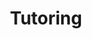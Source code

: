 ---
title: "Tutoring"
page_title: ""
subtitle: ""
# meta description
description: "tutoring"
draft: false
layout: "tutoring"
---